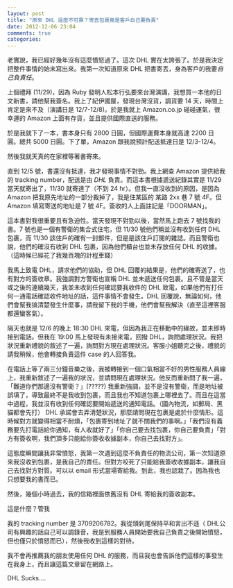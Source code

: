 ```yaml
---
layout: post
title: "原來 DHL 這麼不可靠？寄丟包裹竟是客戶自己要負責"
date: 2012-12-06 23:04
comments: true
categories: 
---
```


老實說，我已經好幾年沒有這麼憤怒過了。這次 DHL 實在太誇張了。於是我決定把整件事情的始末寫出來。我第一次知道原來 DHL 把書寄丟，身為客戶的我要*自己負責任*。

上個禮拜 (11/29)，因為 Ruby 發明人松本行弘要來台灣演講，我想買一本他的日文新書，請他幫我簽名。我上了紀伊國屋，發現台灣沒貨，調貨要 14 天，時間上肯定是來不及（演講日是 12/7-12/8)。於是我就上 Amazon.co.jp 碰碰運氣，很幸運的 Amazon 上面有存貨，並且提供國際直送的服務。

於是我就下了一本，書本身只有 2800 日圓，但國際運費本身就高達 2200 日圓。總共 5000 日圓。下了單，Amazon 跟我說預計配送抵達日是 12/3-12/4。

然後我就天真的在家裡等著書寄來。

直到 12/5 號，書還沒有抵達，我才發現事情不對勁。我上網查 Amazon 提供給我的 tracking number，配送是由 *DHL* 負責。而這本書根據遞送紀錄其實是 11/29 當天就寄出了，11/30 就寄達了（不到 24 hr）。但我一直沒收到的原因，是因為 Amazon 把我原先地址的一部分裁掉了，我是住某區的 某路 2xx 巷 7 號 4F。但 Amazon 填寫寄送的地址是 7 號 4F。簽收的人上面註記是「DOORMAN」。

這本書對我很重要且有急迫性。當天發現不對勁以後，當然馬上跑去 7 號找我的書。7 號也是一個有警衛的集合式住宅，但 11/30 號他們稱並沒有收到任何 DHL 包裹，而 11/30 該住戶的確有一封郵件，但是是該住戶訂閱的雜誌。而且警衛也說，他們的確沒有收到 DHL 包裹，因為他們櫃台也並未存放任何 DHL 的收據。（這時候已經花了我幾百塊的計程車錢）

我馬上致電 DHL，請求他們的協助，但 DHL 回覆的結果是，他們的確寄送了，也有對方的簽收章。我強調對方警衛也宣稱 DHL 並未遞送任何包裹。且不管是當天或之後的連續幾天，我並未收到任何確認要我收件的 DHL 致電，如果他們有打任何一通電話確認收件地址的話，這件事情不會發生。DHL 回覆說，無論如何，他們會幫我搞清楚發生什麼事，請我留下我的手機，他們會幫我解決（直至這裡客服都還蠻客氣）。

隔天也就是 12/6 的晚上 18:30 DHL 來電，但因為我正在移動中的緣故，並未即時接到電話。但我在 19:00 馬上發現有未接來電，回撥 DHL，詢問處理狀況。我把狀況重新禮貌的敘述了一遍，詢問對方現在處理狀況。客服小姐聽完之後，禮貌的請我稍候，他會轉接負責這件 case 的人回答我。

在電話上等了兩三分鐘音樂之後，我被轉接到一個口氣相當不好的男性服務人員線上，我重新敘述了一遍我的狀況，並請問現在處理狀況。他反而重新問了我一遍，「難道你們那邊沒有警衛？」(?????) 我重新強調，並不是沒有警衛，而是地址被誤填了，導致最終不是我收到包裹，而且我也不知道包裹上哪裡去了。而且在這當中過程，我並沒有收到任何確認要開始遞送的通知電話。（國內物流，如郵局、黑貓都會先打）
DHL 承諾會去弄清楚狀況，那麼請問現在包裹是處於什麼情形。這時候對方就變得相當不耐煩，「包裹寄到地址了就不關我們的事啊。」「我們沒有義務要先打電話給你通知，有人收就好了」「你自己要去找包裹，你自己要負責」「對方有簽收啊，我們頂多只能給你簽收收據副本，你自己去找對方」。

這態度瞬間讓我非常憤怒，我第一次遇到這麼不負責任的物流公司，第一次知道原來我沒收到包裹，是我自己的責任。但對方咬死了只能給我簽收收據副本，讓我自己去找對方對質。可以以 email 形式當場寄給我。到此，我也認栽了。因為我也只想要我的書而已。

然後，幾個小時過去，我的信箱裡面依舊沒有 DHL 寄給我的簽收副本。

這是什麼？管我


我的 tracking number 是 3709206782。我從頭到尾保持平和言出不遜（ DHL公司有興趣的話自己可以調錄音，我是到服務人員開始要我自己負責之後開始憤怒，但也僅只於憤怒而已），然後我收到這樣的對待。


我不會再推薦我的朋友使用任何 DHL 的服務，而且我也會告訴他們這樣的事發生在我身上，而且讓這篇文章留在網路上。


DHL Sucks....




